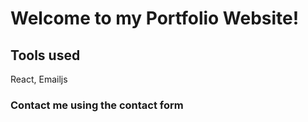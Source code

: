 # Welcome to my Portfolio Website!

## Tools used

React, Emailjs

### Contact me using the contact form
